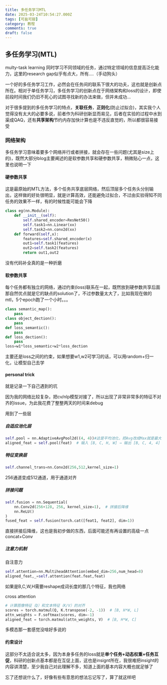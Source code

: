 ```yaml
---
title: 多任务学习MTL
date: 2025-03-24T10:54:27.000Z
tags: [可盐可甜]
category: 教程
comments: true
draft: false
---
```


## 多任务学习(MTL)

multy-task learning 同时学习不同领域的任务，通过特定领域的信息提高泛化能力，这里的research gap似乎有点大，所有....（手动狗头）

一个好的多任务学习工作，必然会在任务间的联系下很大的功夫，这也就是创新点所在。相对于单任务学习，多任务学习的创新点在于网络架构和loss的设计，即使前段时间我们仍旧不死心的试图寻找新的办法来做，但并未成功...

对于很多提到的多任务学习的特点，**关联任务**，**正则化**(防止过拟合)，其实我个人觉得没有太大的必要多说，前者作为科研创新显而易见，后者在实验的过程中水到渠成QAQ，还有**共享架构**节约内存加快计算也是不违反直觉的，所以都很容易接受

### 网络架构

多任务学习意味着要多个网络并行或者拼接，就会存在一些问题(尤其是size上的)，既然大部分blog主要阐述的是软参数共享和硬参数共享，稍微贴心一点，这里也说明一下

#### 硬参数共享

这是最原始的MTL方法，多个任务共享底层网络，然后顶层多个任务头分别输出，这样做的好处很明显，就是计算高效，还能避免过拟合，不过由实验得知不同任务的效果不一样，有的时候性能可能会下降

```python
class eg(nn.Module):
	def __init__(self):
		self.shared_encoder=ResNet50()
        self.task1=nn.Linear(xx)
        self.task2=nn.conv2d(xx)
    def forward(self,x):
        features=self.shared_encoder(x)
        out1=self.task1(features)
        out2=self.task2(features)
        return out1,out2
```

没有代码补全真的是一种折磨

#### 软参数共享

每个任务都有独立的网络，通过约束(loss)联系在一起，既然放到硬参数共享后面那自然优点就是它的缺点的solution了，不过参数量太大了，比如我现在做的mtl，5个epoch跑了一个小时。。。

```python
class semantic_map():
	pass
class object_dection():
    pass
def loss_semantic():
    pass
def loss_dection():
    pass
loss=w1*loss_semantic+w2*loss_dection
```

主要还是loss之间的约束，如果想要w1,w2可学习的话，可以用random+归一化，让模型自己去学

#### personal trick

就是记录一下自己遇到的坑

因为我的网络比较复杂，把cv/nlp模型对接了，所以出现了非常非常多的特征不对齐的issue，为此我花费了整整两天的时间来debug

用到了一些层

##### 自适应池化层

```python
self.pool = nn.AdaptiveAvgPool2d((4, 4))#这是平均池化，把Avg改成Max就是最大池化
aligned_feat = self.pool(feat)  # 输入 [B, C, H, W] → 输出 [B, C, 4, 4]
```

##### 特征变换层

```python
self.channel_trans=nn.Conv2d(256,512,kernel_size=1)
```

256通道变成512通道，用于通道对齐

##### 拼接问题

```python
self.fusion = nn.Sequential(
    nn.Conv2d(256+128, 256, kernel_size=1),  # 拼接后降维
    nn.ReLU()
)
fused_feat = self.fusion(torch.cat([feat1, feat2], dim=1))
```

直接拼接后降维，这也是我初步做的东西，后面可能还有再设置的高级一点concat+Conv

##### 注意力机制

自注意力

```python
self.attention=nn.MultiheadAttention(embed_dim=256,num_head=8)
aligned_feat,_=self.attention(feat.feat,feat)
```

如果是B,C,W,H需要reshape成词长度的那几个特征，我也网络

cross attention

```python
# 计算图像特征（Q）和文本特征（K/V）的对齐
scores = torch.matmul(Q, K.transpose(-2, -1))  # [B, H*W, L]
attn_weights = F.softmax(scores, dim=-1)
aligned_feat = torch.matmul(attn_weights, V)  # [B, H*W, C]
```

多模态那一套感觉没啥好多说的

#### 约束设计

这部分不太适合说太多，因为本身多任务的loss就是**单个任务+动态权重+任务互促**，科研的创新点基本都是在互促上面，这也是insignt所在，我很难把insight的内容讲清楚，至少我自己对此理解不多，知道上面的基本内容大概也就足够了

忘了还想说什么了，好像有些有意思的想法忘记写了，算了就这样吧
